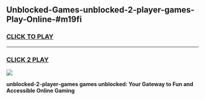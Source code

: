 
## Unblocked-Games-unblocked-2-player-games-Play-Online-#m19fi
<h3>
<a href="https://premium.freeplayer.one?title=unblocked-2-player-games&ref=24F">CLICK TO PLAY</a></h3>
<hr>

<h3>
<a href="https://premium.freeplayer.one?title=unblocked-2-player-games&ref=24F">CLICK 2 PLAY</a>
  
</h3>

<a href="https://premium.freeplayer.one?title=unblocked-2-player-games&ref=24F/"><img src="https://clearcache.store/games.png"></a>


**unblocked-2-player-games games unblocked: Your Gateway to Fun and Accessible Online Gaming**
